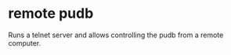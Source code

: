 remote pudb
===========
Runs a telnet server and allows controlling the pudb from a remote computer.

